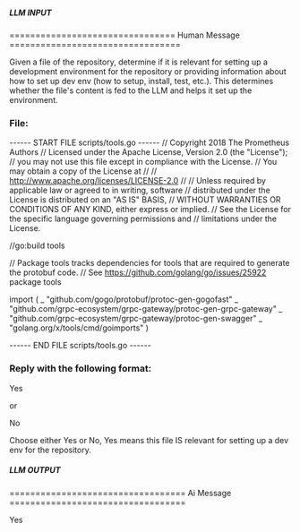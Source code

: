 ##### LLM INPUT #####
================================ Human Message =================================

Given a file of the repository, determine if it is relevant for setting up a development environment for the repository or providing information about how to set up dev env (how to setup, install, test, etc.). This determines whether the file's content is fed to the LLM and helps it set up the environment.

### File:
------ START FILE scripts/tools.go ------
// Copyright 2018 The Prometheus Authors
// Licensed under the Apache License, Version 2.0 (the "License");
// you may not use this file except in compliance with the License.
// You may obtain a copy of the License at
//
// http://www.apache.org/licenses/LICENSE-2.0
//
// Unless required by applicable law or agreed to in writing, software
// distributed under the License is distributed on an "AS IS" BASIS,
// WITHOUT WARRANTIES OR CONDITIONS OF ANY KIND, either express or implied.
// See the License for the specific language governing permissions and
// limitations under the License.

//go:build tools

// Package tools tracks dependencies for tools that are required to generate the protobuf code.
// See https://github.com/golang/go/issues/25922
package tools

import (
	_ "github.com/gogo/protobuf/protoc-gen-gogofast"
	_ "github.com/grpc-ecosystem/grpc-gateway/protoc-gen-grpc-gateway"
	_ "github.com/grpc-ecosystem/grpc-gateway/protoc-gen-swagger"
	_ "golang.org/x/tools/cmd/goimports"
)

------ END FILE scripts/tools.go ------

### Reply with the following format:

<rel>Yes</rel>

or

<rel>No</rel>

Choose either Yes or No, Yes means this file IS relevant for setting up a dev env for the repository.

##### LLM OUTPUT #####
================================== Ai Message ==================================

<rel>Yes</rel>